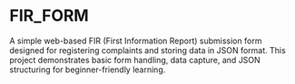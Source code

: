 # FIR_FORM
A simple web-based FIR (First Information Report) submission form designed for registering complaints and storing data in JSON format. This project demonstrates basic form handling, data capture, and JSON structuring for beginner-friendly learning.
